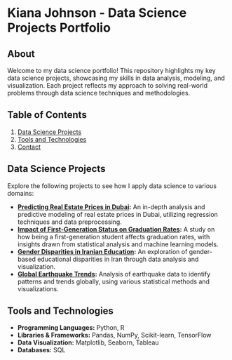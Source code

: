 # Kiana Johnson - Data Science Projects Portfolio

## About
Welcome to my data science portfolio! This repository highlights my key data science projects, showcasing my skills in data analysis, modeling, and visualization. Each project reflects my approach to solving real-world problems through data science techniques and methodologies.

## Table of Contents
1. [Data Science Projects](#data-science-projects)
2. [Tools and Technologies](#tools-and-technologies)
3. [Contact](#contact)

## Data Science Projects
Explore the following projects to see how I apply data science to various domains:

- **[Predicting Real Estate Prices in Dubai](#):** An in-depth analysis and predictive modeling of real estate prices in Dubai, utilizing regression techniques and data preprocessing.
- **[Impact of First-Generation Status on Graduation Rates](#):** A study on how being a first-generation student affects graduation rates, with insights drawn from statistical analysis and machine learning models.
- **[Gender Disparities in Iranian Education](#):** An exploration of gender-based educational disparities in Iran through data analysis and visualization.
- **[Global Earthquake Trends](#):** Analysis of earthquake data to identify patterns and trends globally, using various statistical methods and visualizations.

## Tools and Technologies
- **Programming Languages:** Python, R
- **Libraries & Frameworks:** Pandas, NumPy, Scikit-learn, TensorFlow
- **Data Visualization:** Matplotlib, Seaborn, Tableau
- **Databases:** SQL
